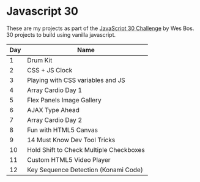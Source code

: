 # Javascript 30

These are my projects as part of the [JavaScript 30 Challenge](https://javascript30.com/) by Wes Bos. 30 projects to build using vanilla javascript.

Day | Name
--- | --- 
1 | Drum Kit
2 | CSS + JS Clock
3 | Playing with CSS variables and JS
4 | Array Cardio Day 1
5 | Flex Panels Image Gallery
6 | AJAX Type Ahead
7 | Array Cardio Day 2
8 | Fun with HTML5 Canvas
9 | 14 Must Know Dev Tool Tricks
10 | Hold Shift to Check Multiple Checkboxes
11 | Custom HTML5 Video Player
12 | Key Sequence Detection (Konami Code)